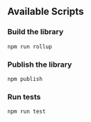 ## Available Scripts

### Build the library

```
npm run rollup
```

### Publish the library

```
npm publish
```

### Run tests

```
npm run test
```
